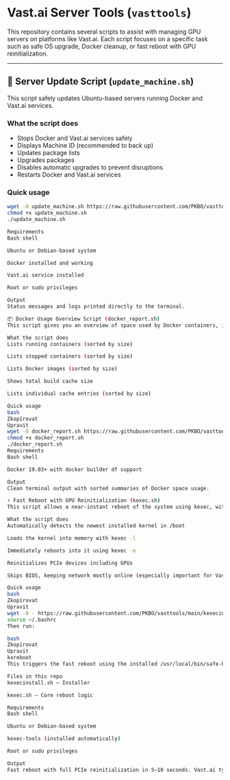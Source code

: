# Vast.ai Server Tools (`vasttools`)

This repository contains several scripts to assist with managing GPU servers on platforms like Vast.ai. Each script focuses on a specific task such as safe OS upgrade, Docker cleanup, or fast reboot with GPU reinitialization.

---

## 🔄 Server Update Script (`update_machine.sh`)

This script safely updates Ubuntu-based servers running Docker and Vast.ai services.

### What the script does

- Stops Docker and Vast.ai services safely
- Displays Machine ID (recommended to back up)
- Updates package lists
- Upgrades packages
- Disables automatic upgrades to prevent disruptions
- Restarts Docker and Vast.ai services

### Quick usage

```bash
wget -O update_machine.sh https://raw.githubusercontent.com/PKBO/vasttools/main/update_machine.sh
chmod +x update_machine.sh
./update_machine.sh

Requirements
Bash shell

Ubuntu or Debian-based system

Docker installed and working

Vast.ai service installed

Root or sudo privileges

Output
Status messages and logs printed directly to the terminal.

📦 Docker Usage Overview Script (docker_report.sh)
This script gives you an overview of space used by Docker containers, images, and build cache.

What the script does
Lists running containers (sorted by size)

Lists stopped containers (sorted by size)

Lists Docker images (sorted by size)

Shows total build cache size

Lists individual cache entries (sorted by size)

Quick usage
bash
Zkopírovat
Upravit
wget -O docker_report.sh https://raw.githubusercontent.com/PKBO/vasttools/main/docker_report.sh
chmod +x docker_report.sh
./docker_report.sh
Requirements
Bash shell

Docker 19.03+ with docker builder df support

Output
Clean terminal output with sorted summaries of Docker space usage.

⚡ Fast Reboot with GPU Reinitialization (kexec.sh)
This script allows a near-instant reboot of the system using kexec, without triggering BIOS/POST. This is especially useful when a GPU has "fallen off the PCIe bus" and needs to be re-initialized without full downtime.

What the script does
Automatically detects the newest installed kernel in /boot

Loads the kernel into memory with kexec -l

Immediately reboots into it using kexec -e

Reinitializes PCIe devices including GPUs

Skips BIOS, keeping network mostly online (especially important for Vast.ai)

Quick usage
bash
Zkopírovat
Upravit
wget -O - https://raw.githubusercontent.com/PKBO/vasttools/main/kexecinstall.sh | bash
source ~/.bashrc
Then run:

bash
Zkopírovat
Upravit
kxreboot
This triggers the fast reboot using the installed /usr/local/bin/safe-kexec.sh script.

Files in this repo
kexecinstall.sh – Installer

kexec.sh – Core reboot logic

Requirements
Bash shell

Ubuntu or Debian-based system

kexec-tools (installed automatically)

Root or sudo privileges

Output
Fast reboot with full PCIe reinitialization in 5–10 seconds. Vast.ai typically does not detect any downtime.
